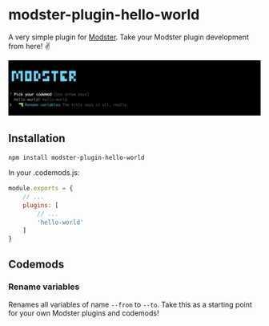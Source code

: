 # modster-plugin-hello-world

A very simple plugin for [Modster](https://github.com/obweger/modster). Take your Modster plugin development from here! ✌️

![Modster, Baby.](./assets/screenshot.png)

## Installation

```shell
npm install modster-plugin-hello-world
```

In your .codemods.js:

```js
module.exports = {
    // ...
    plugins: [
        // ...
        'hello-world'
    ]
}
```

## Codemods

### Rename variables

Renames all variables of name `--from` to `--to`. Take this as a starting point for your own Modster plugins and codemods!